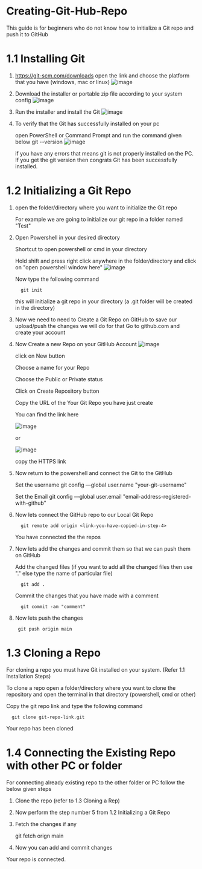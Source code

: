 # Creating-Git-Hub-Repo
This guide is for beginners who do not know how to initialize a Git repo and push it to GitHub

# 1.1 Installing Git

1) https://git-scm.com/downloads open the link and choose the platform that you have (windows, mac or linux)
   ![image](https://github.com/user-attachments/assets/4b5008ae-3ea2-4d57-80f7-dfcc4ff55519)
2) Download the installer or portable zip file according to your system config
   ![image](https://github.com/user-attachments/assets/4c789d4c-33b4-4585-b250-2db91415e750)
3) Run the installer and install the Git
   ![image](https://github.com/user-attachments/assets/78f8fb60-a4ad-4cd2-a8b5-ffdf60efa4ae)
4) To verify that the Git has successfully installed on your pc

   open PowerShell or Command Prompt and run the command given below
       git --version
   ![image](https://github.com/user-attachments/assets/b1f38b38-4702-4849-9ffd-e75d208b1b15)

   if you have any errors that means git is not properly installed on the PC. If you get the git version then congrats Git has been successfully installed.



# 1.2 Initializing a Git Repo

1) open the folder/directory where you want to initialize the Git repo

   For example we are going to initialize our git repo in a folder named "Test"

2) Open Powershell in your desired directory

    Shortcut to open powershell or cmd in your directory

   Hold shift and press right click anywhere in the folder/directory and click on "open powershell window here"
   ![image](https://github.com/user-attachments/assets/8fc0b92d-aa5e-4613-b36d-816a671089da)

   Now type the following command

         git init

   this will initialize a git repo in your directory (a .git folder will be created in the directory)

3) Now we need to need to Create a Git Repo on GitHub to save our upload/push the changes we will do for that
   Go to github.com and create your account
4) Now Create a new Repo on your GitHub Account
      ![image](https://github.com/user-attachments/assets/c742b66c-749b-42f9-8773-6ea5d0884eaa)

   click on New button

   Choose a name for your Repo
   
   Choose the Public or Private status

   Click on Create Repository button

   Copy the URL of the Your Git Repo you have just create

   You can find the link here

   ![image](https://github.com/user-attachments/assets/ae3b3462-3db3-4a25-947f-5a2c15c4b130)

   or

   ![image](https://github.com/user-attachments/assets/6f1c116b-3c19-466a-8b67-634fdab818ce)

   copy the HTTPS link

5) Now return to the powershell and connect the Git to the GitHub

   Set the username
         git config —global user.name "your-git-username"

   Set the Email
         git config —global user.email "email-address-registered-with-github"

7) Now lets connect the GitHub repo to our Local Git Repo

         git remote add origin <link-you-have-copied-in-step-4>

   You have connected the the repos

8) Now lets add the changes and commit them so that we can push them on GitHub

   Add the changed files (if you want to add all the changed files then use "." else type the name of particular file)

         git add .

   Commit the changes that you have made with a comment

         git commit -am "comment"

10) Now lets push the changes

         git push origin main


# 1.3 Cloning a Repo

For cloning a repo you must have Git installed on your system. (Refer 1.1 Installation Steps)

To clone a repo open a folder/directory where you want to clone the repository and open the terminal in that directory (powershell, cmd or other)

Copy the git repo link and type the following command
   
      git clone git-repo-link.git

Your repo has been cloned


# 1.4 Connecting the Existing Repo with other PC or folder

For connecting already existing repo to the other folder or PC follow the below given steps

1) Clone the repo (refer to 1.3 Cloning a Rep)
2) Now perform the step number 5 from 1.2 Initializing a Git Repo
3) Fetch the changes if any

     git fetch orign main

4) Now you can add and commit changes

Your repo is connected.

   







